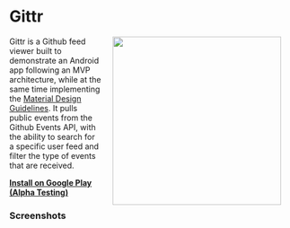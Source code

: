 # Gittr

<img src="https://assets-cdn.github.com/images/modules/logos_page/Octocat.png" width="300" align="right" hspace="20">

Gittr is a Github feed viewer built to demonstrate an Android app following an MVP architecture, while at the same time implementing the [Material Design Guidelines](https://www.google.com/design/spec/).
It pulls public events from the Github Events API, with the ability to search for a specific user feed and filter the type of events that are received.

**[Install on Google Play (Alpha Testing)](https://play.google.com/apps/testing/com.danielgauci.gittr)**


### Screenshots
